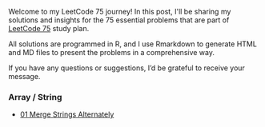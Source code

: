 
Welcome to my LeetCode 75 journey! In this post, I'll be sharing my solutions and insights for the 75 essential problems that are part of [LeetCode 75](https://leetcode.com/studyplan/leetcode-75/) study plan.

All solutions are programmed in R, and I use Rmarkdown to generate HTML and MD files to present the problems in a comprehensive way.

If you have any questions or suggestions, I’d be grateful to receive your message. 

### Array / String
- [01 Merge Strings Alternately](https://github.com/JoelCae/leetcode-75/blob/9e5f25d33c84c5041b36f37439d1ee6b5171ac1f/_posts/01_1768_Merge_Strings_Alternately.md)
